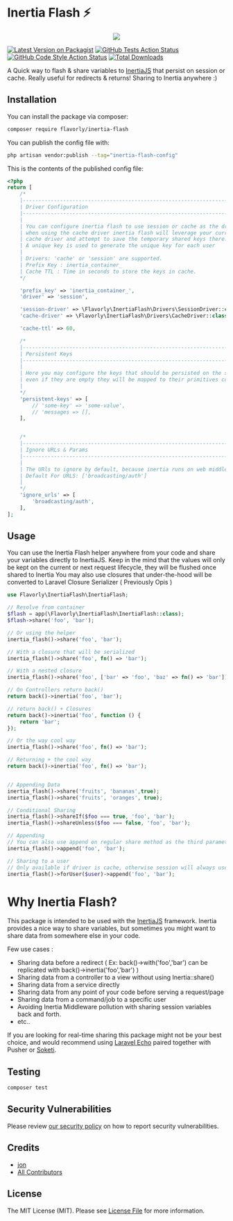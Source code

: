# Inertia Flash ⚡

<p align="center"><img src="./assets/cover.png"></p>

[![Latest Version on Packagist](https://img.shields.io/packagist/v/flavorly/inertia-flash.svg?style=flat-square)](https://packagist.org/packages/flavorly/inertia-flash)
[![GitHub Tests Action Status](https://img.shields.io/github/workflow/status/flavorly/inertia-flash/run-tests?label=tests)](https://github.com/flavorly/inertia-flash/actions?query=workflow%3Arun-tests+branch%3Amain)
[![GitHub Code Style Action Status](https://img.shields.io/github/workflow/status/flavorly/inertia-flash/Check%20&%20fix%20styling?label=code%20style)](https://github.com/flavorly/inertia-flash/actions?query=workflow%3A"Check+%26+fix+styling"+branch%3Amain)
[![Total Downloads](https://img.shields.io/packagist/dt/flavorly/inertia-flash.svg?style=flat-square)](https://packagist.org/packages/flavorly/inertia-flash)

A Quick way to flash & share variables to [InertiaJS](https://inertiajs.com/) that persist on session or cache. Really useful for redirects & returns!
Sharing to Inertia anywhere :)

## Installation

You can install the package via composer:

```bash
composer require flavorly/inertia-flash
```

You can publish the config file with:

```bash
php artisan vendor:publish --tag="inertia-flash-config"
```

This is the contents of the published config file:

```php
<?php
return [
    /*
    |--------------------------------------------------------------------------
    | Driver Configuration
    |--------------------------------------------------------------------------
    |
    | You can configure inertia flash to use session or cache as the driver.
    | when using the cache driver inertia flash will leverage your current
    | cache driver and attempt to save the temporary shared keys there.
    | A unique key is used to generate the unique key for each user
    |
    | Drivers: 'cache' or 'session' are supported.
    | Prefix Key : inertia_container_
    | Cache TTL : Time in seconds to store the keys in cache.
    */

    'prefix_key' => 'inertia_container_',
    'driver' => 'session',

    'session-driver' => \Flavorly\InertiaFlash\Drivers\SessionDriver::class,
    'cache-driver' => \Flavorly\InertiaFlash\Drivers\CacheDriver::class,

    'cache-ttl' => 60,

    /*
    |--------------------------------------------------------------------------
    | Persistent Keys
    |--------------------------------------------------------------------------
    |
    | Here you may configure the keys that should be persisted on the session,
    | even if they are empty they will be mapped to their primitives configured here.
    |
    */
    'persistent-keys' => [
        // 'some-key' => 'some-value',
        // 'messages => [],
    ],


    /*
    |--------------------------------------------------------------------------
    | Ignore URLs & Params
    |--------------------------------------------------------------------------
    |
    | The URls to ignore by default, because inertia runs on web middleware
    | Default For URLS: ['broadcasting/auth']
    |
    */
    'ignore_urls' => [
        'broadcasting/auth',
    ],
];
```

## Usage

You can use the Inertia Flash helper anywhere from your code and share your variables directly to InertiaJS.
Keep in the mind that the values will only be kept on the current or next request lifecycle, they will be flushed once shared to Inertia
You may also use closures that under-the-hood will be converted to Laravel Closure Serializer ( Previously Opis )

```php
use Flavorly\InertiaFlash\InertiaFlash;

// Resolve from container
$flash = app(\Flavorly\InertiaFlash\InertiaFlash::class);
$flash->share('foo', 'bar');

// Or using the helper
inertia_flash()->share('foo', 'bar');

// With a closure that will be serialized
inertia_flash()->share('foo', fn() => 'bar');

// With a nested closure
inertia_flash()->share('foo', ['bar' => 'foo', 'baz' => fn() => 'bar']);

// On Controllers return back()
return back()->inertia('foo', 'bar');

// return back() + Closures
return back()->inertia('foo', function () {
    return 'bar';
});

// Or the way cool way
inertia_flash()->share('foo', fn() => 'bar');

// Returning + the cool way
return back()->inertia('foo', fn() => 'bar');


// Appending Data
inertia_flash()->share('fruits', 'bananas',true);
inertia_flash()->share('fruits', 'oranges', true);

// Conditional Sharing
inertia_flash()->shareIf($foo === true, 'foo', 'bar');
inertia_flash()->shareUnless($foo === false, 'foo', 'bar');

// Appending
// You can also use append on regular share method as the third parameter
inertia_flash()->append('foo', 'bar');

// Sharing to a user
// Only available if driver is cache, otherwise session will always use the current logged user
inertia_flash()->forUser($user)->append('foo', 'bar');
```

# Why Inertia Flash?

This package is intended to be used with the [InertiaJS](https://inertiajs.com/) framework. 
Inertia provides a nice way to share variables, but sometimes you might want to share data from somewhere else in your code.

Few use cases :
- Sharing data before a redirect ( Ex: back()->with('foo','bar') can be replicated with back()->inertia('foo','bar') )
- Sharing data from a controller to a view without using Inertia::share()
- Sharing data from a service directly
- Sharing data from any point of your code before serving a request/page
- Sharing data from a command/job to a specific user
- Avoiding Inertia Middleware pollution with sharing session variables back and forth.
- etc..

If you are looking for real-time sharing this package might not be your best choice, and would recommend using [Laravel Echo](https://github.com/laravel/echo) paired together with Pusher or [Soketi](https://docs.soketi.app/).

## Testing

```bash
composer test
```

## Security Vulnerabilities

Please review [our security policy](../../security/policy) on how to report security vulnerabilities.

## Credits

- [jon](https://github.com/flavorly)
- [All Contributors](../../contributors)

## License

The MIT License (MIT). Please see [License File](LICENSE.md) for more information.
